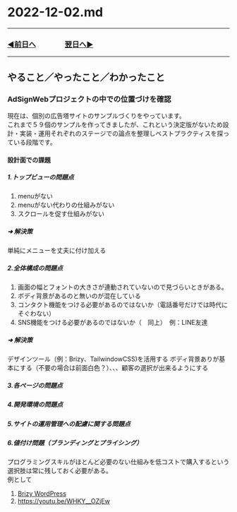 # 2022-12-02.md

---

### [◀️前日へ](https://github.com/yuasys/chatty-journal/blob/main/2022/12/2022-12-01.md)&emsp;&emsp;&emsp;&emsp;[翌日へ▶️](https://github.com/yuasys/chatty-journal/blob/main/2022/12/2022-12-03.md)

---

## やること／やったこと／わかったこと

### AdSignWebプロジェクトの中での位置づけを確認

現在は、個別の広告塔サイトのサンプルづくりをやっています。  
これまで５９個のサンプルを作ってきましたが、これという決定版がないため設計・実装・運用それぞれのステージでの論点を整理しベストプラクティスを探っている段階です。

#### 設計面での課題

##### 1.トップビューの問題点

1. menuがない　　
1. menuがない代わりの仕組みがない  
1. スクロールを促す仕組みがない

##### ➜ 解決策

単純にメニューを丈夫に付け加える

##### 2.全体構成の問題点

1. 画面の幅とフォントの大きさが連動されていないので見づらいときがある。  
1. ボディ背景があるのと無いのが混在している
1. コンタクト機能をつける必要があるのではないか（電話番号だけでは時代にそぐわない）
1. SNS機能をつける必要があるのではないか（　同上）　例：LINE友達

##### ➜ 解決策

デザインツール（例：Brizy、TailwindowCSS)を活用する
ボディ背景ありが基本にする（不要の場合は前面白色？）、、、顧客の選択が出来るようにする

##### 3.各ページの問題点

##### 4.開発環境の問題点

##### 5.サイトの運用管理への配慮に関する問題点

##### 6.値付け問題（ブランディングとプライシング）

プログラミングスキルがほとんど必要のない仕組みを低コストで購入するという選択肢は常に残しておく必要がある。  
例として

1. [Brizy WordPress](https://www.brizy.io/pricing)  
1. https://youtu.be/WHKY__OZjEw  
